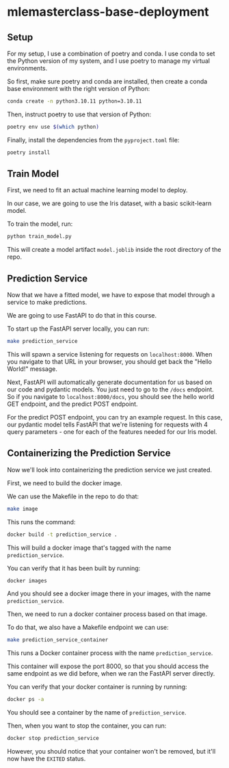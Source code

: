 # mlemasterclass-base-deployment

## Setup

For my setup, I use a combination of poetry and conda. 
I use conda to set the Python version of my system, and I use poetry to manage my virtual environments. 

So first, make sure poetry and conda are installed, then create a conda base environment with the right version of Python:

```bash
conda create -n python3.10.11 python=3.10.11
```

Then, instruct poetry to use that version of Python:

```bash
poetry env use $(which python)
```

Finally, install the dependencies from the `pyproject.toml` file:

```bash
poetry install
```

## Train Model

First, we need to fit an actual machine learning model to deploy.

In our case, we are going to use the Iris dataset, with a basic scikit-learn model.

To train the model, run:

```bash
python train_model.py
```

This will create a model artifact `model.joblib` inside the root directory of the repo.

## Prediction Service

Now that we have a fitted model, we have to expose that model through a service to make predictions.

We are going to use FastAPI to do that in this course.

To start up the FastAPI server locally, you can run:

```bash
make prediction_service
```

This will spawn a service listening for requests on `localhost:8000`.
When you navigate to that URL in your browser, you should get back the "Hello World!" message.

Next, FastAPI will automatically generate documentation for us based on our code and pydantic models. You just need to go to the `/docs` endpoint. So if you navigate to `localhost:8000/docs`, you should see the hello world GET endpoint, and the predict POST endpoint.

For the predict POST endpoint, you can try an example request. In this case, our pydantic model tells FastAPI that we're listening for requests with 4 query parameters - one for each of the features needed for our Iris model.

## Containerizing the Prediction Service

Now we'll look into containerizing the prediction service we just created.

First, we need to build the docker image. 

We can use the Makefile in the repo to do that:

```bash
make image
```

This runs the command:

```bash
docker build -t prediction_service .
```

This will build a docker image that's tagged with the name `prediction_service`.

You can verify that it has been built by running:

```bash
docker images
```

And you should see a docker image there in your images, with the name `prediction_service`.

Then, we need to run a docker container process based on that image. 

To do that, we also have a Makefile endpoint we can use:

```bash
make prediction_service_container
```

This runs a Docker container process with the name `prediction_service`.

This container will expose the port 8000, so that you should access the same endpoint as we did before, when we ran the FastAPI server directly. 

You can verify that your docker container is running by running:

```bash
docker ps -a
```

You should see a container by the name of `prediction_service`. 

Then, when you want to stop the container, you can run:

```bash
docker stop prediction_service
```

However, you should notice that your container won't be removed, but it'll now have the `EXITED` status. 


